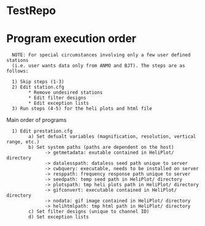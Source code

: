 TestRepo
========
Program execution order
===========================================================

      NOTE: For special circumstances involving only a few user defined stations 
      (i.e. user wants data only from ANMO and BJT). The steps are as follows:
      
      1) Skip steps (1-3)
      2) Edit station.cfg
            * Remove undesired stations
            * Edit filter designs
            * Edit exception lists
      3) Run steps (4-5) for the heli plots and html file

Main order of programs
      
      1) Edit prestation.cfg
            a) Set defualt variables (magnification, resolution, vertical range, etc.)
            b) Set system paths (paths are dependent on the host)
                  -> getmetadata: exutable contained in HeliPlot/ directory
                  -> datalesspath: dataless seed path unique to server
                  -> cwbquery: executable, needs to be installed on server
                  -> resppath: frequency response path unique to server
                  -> seedpath: temp seed path in HeliPlot/ directory
                  -> plotspath: tmp heli plots path in HeliPlot/ directory
                  -> gifconvert: executable contained in HeliPlot/ directory
                  -> nodata: gif image contained in HeliPlot/ directory
                  -> helihtmlpath: tmp html path in HeliPlot/ directory
            c) Set filter designs (unique to channel ID)
            d) Set exception lists
                  
